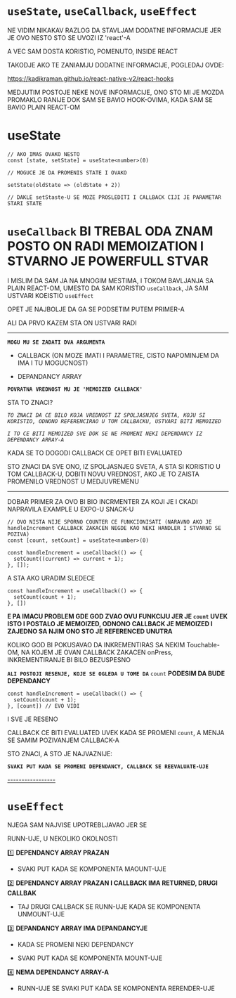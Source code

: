 # `useState`, `useCallback`, `useEffect`

NE VIDIM NIKAKAV RAZLOG DA STAVLJAM DODATNE INFORMACIJE JER JE OVO NESTO STO SE UVOZI IZ 'react'-A

A VEC SAM DOSTA KORISTIO, POMENUTO, INSIDE REACT

TAKODJE AKO TE ZANIAMJU DODATNE INFORMACIJE, POGLEDAJ OVDE:

<https://kadikraman.github.io/react-native-v2/react-hooks>

MEDJUTIM POSTOJE NEKE NOVE INFORMACIJE, ONO STO MI JE MOZDA PROMAKLO RANIJE DOK SAM SE BAVIO HOOK-OVIMA, KADA SAM SE BAVIO PLAIN REACT-OM

# useState

```tsx
// AKO IMAS OVAKO NESTO
const [state, setState] = useState<number>(0)

// MOGUCE JE DA PROMENIS STATE I OVAKO

setState(oldState => (oldState + 2))

// DAKLE setStaste-U SE MOZE PROSLEDITI I CALLBACK CIJI JE PARAMETAR STARI STATE

```

# `useCallback` BI TREBAL ODA ZNAM POSTO ON RADI MEMOIZATION I STVARNO JE POWERFULL STVAR

I MISLIM DA SAM JA NA MNOGIM MESTIMA, I TOKOM BAVLJANJA SA PLAIN REACT-OM, UMESTO DA SAM KORISTIO `useCallback`, JA SAM USTVARI KOEISTIO `useEffect`

OPET JE NAJBOLJE DA GA SE PODSETIM PUTEM PRIMER-A

ALI DA PRVO KAZEM STA ON USTVARI RADI

***

**`MOGU MU SE ZADATI DVA ARGUMENTA`**

- CALLBACK (ON MOZE IMATI I PARAMETRE, CISTO NAPOMINJEM DA IMA I TU MOGUCNOST)

- DEPANDANCY ARRAY

**`POVRATNA VREDNOST MU JE 'MEMOIZED CALLBACK'`**

STA TO ZNACI?

*`TO ZNACI DA CE BILO KOJA VREDNOST IZ SPOLJASNJEG SVETA, KOJU SI KORISTIO, ODNONO REFERENCIRAO U TOM CALLBACKU, USTVARI BITI MEMOIZED`*

*`I TO CE BITI MEMOIZED SVE DOK SE NE PROMENI NEKI DEPENDANCY IZ DEPENDANCY ARRAY-A`*

KADA SE TO DOGODI CALLBACK CE OPET BITI EVALUATED

STO ZNACI DA SVE ONO, IZ SPOLJASNJEG SVETA, A STA SI KORISTIO U TOM CALLBACK-U, DOBITI NOVU VREDNOST, AKO JE TO ZAISTA PROMENILO VREDNOST U MEDJUVREMENU

***

DOBAR PRIMER ZA OVO BI BIO INCRMENTER ZA KOJI JE I CKADI NAPRAVILA EXAMPLE U EXPO-U SNACK-U

```tsx
// OVO NISTA NIJE SPORNO COUNTER CE FUNKCIONISATI (NARAVNO AKO JE handleIncrement CALLBACK ZAKACEN NEGDE KAO NEKI HANDLER I STVARNO SE POZIVA)
const [count, setCount] = useState<number>(0)

const handleIncrement = useCallback(() => {
  setCount((current) => current + 1);
}, []);
```

A STA AKO URADIM SLEDECE

```tsx
const handleIncrement = useCallback(() => {
  setCount(count + 1);
}, []) 
```
**E PA IMACU PROBLEM GDE GOD ZVAO OVU FUNKCIJU JER JE `count` UVEK ISTO I POSTALO JE MEMOIZED, ODNONO CALLBACK JE MEMOIZED I ZAJEDNO SA NJIM ONO STO JE REFERENCED UNUTRA**

KOLIKO GOD BI POKUSAVAO DA INKREMENTIRAS SA NEKIM Touchable-OM, NA KOJEM JE OVAN CALLBACK ZAKACEN onPress, INKREMENTIRANJE BI BILO BEZUSPESNO

**`ALI POSTOJI RESENJE, KOJE SE OGLEDA U TOME DA`** `count` **PODESIM DA BUDE DEPENDANCY**

```tsx
const handleIncrement = useCallback(() => {
  setCount(count + 1);
}, [count]) // EVO VIDI 
```

I SVE JE RESENO

CALLBACK CE BITI EVALUATED UVEK KADA SE PROMENI `count`, A MENJA SE SAMIM POZIVANJEM CALLBACK-A

STO ZNACI, A STO JE NAJVAZNIJE:

**`SVAKI PUT KADA SE PROMENI DEPENDANCY, CALLBACK SE REEVALUATE-UJE`**

[-----------------](https://snack.expo.io/@radedev/usecallback-dobar-primer-citaj-komenta)

# `useEffect`

NJEGA SAM NAJVISE UPOTREBLJAVAO JER SE

RUNN-UJE, U NEKOLIKO OKOLNOSTI

:one: **DEPENDANCY ARRAY PRAZAN**

- SVAKI PUT KADA SE KOMPONENTA MAOUNT-UJE

:two: **DEPENDANCY ARRAY PRAZAN I CALLBACK IMA RETURNED, DRUGI CALLBAK**

- TAJ DRUGI CALLBACK SE RUNN-UJE KADA SE KOMPONENTA UNMOUNT-UJE

:three: **DEPANDANCY ARRAY IMA DEPANDANCYJE**

- KADA SE PROMENI NEKI DEPENDANCY

- SVAKI PUT KADA SE KOMPONENTA MOUNT-UJE

:four: **NEMA DEPENDANCY ARRAY-A**

- RUNN-UJE SE SVAKI PUT KADA SE KOMPONENTA RERENDER-UJE